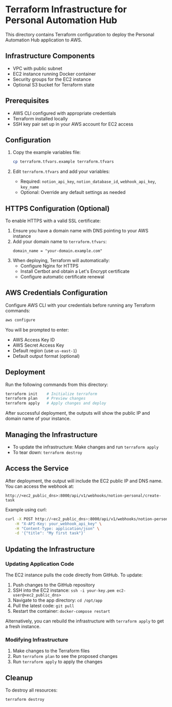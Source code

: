 # Terraform Infrastructure for Personal Automation Hub

This directory contains Terraform configuration to deploy the Personal Automation Hub application to AWS.

## Infrastructure Components

- VPC with public subnet
- EC2 instance running Docker container
- Security groups for the EC2 instance
- Optional S3 bucket for Terraform state

## Prerequisites

- AWS CLI configured with appropriate credentials
- Terraform installed locally
- SSH key pair set up in your AWS account for EC2 access

## Configuration

1. Copy the example variables file:
   ```bash
   cp terraform.tfvars.example terraform.tfvars
   ```

2. Edit `terraform.tfvars` and add your variables:
   - Required: `notion_api_key`, `notion_database_id`, `webhook_api_key`, `key_name`
   - Optional: Override any default settings as needed

## HTTPS Configuration (Optional)

To enable HTTPS with a valid SSL certificate:

1. Ensure you have a domain name with DNS pointing to your AWS instance
2. Add your domain name to `terraform.tfvars`:
   ```
   domain_name = "your-domain.example.com"
   ```
3. When deploying, Terraform will automatically:
   - Configure Nginx for HTTPS
   - Install Certbot and obtain a Let's Encrypt certificate
   - Configure automatic certificate renewal

## AWS Credentials Configuration

Configure AWS CLI with your credentials before running any Terraform commands:

```bash
aws configure
```

You will be prompted to enter:
- AWS Access Key ID
- AWS Secret Access Key
- Default region (use `us-east-1`)
- Default output format (optional)

## Deployment

Run the following commands from this directory:

```bash
terraform init    # Initialize terraform
terraform plan    # Preview changes
terraform apply   # Apply changes and deploy
```

After successful deployment, the outputs will show the public IP and domain name of your instance.

## Managing the Infrastructure

- To update the infrastructure: Make changes and run `terraform apply`
- To tear down: `terraform destroy`

## Access the Service

After deployment, the output will include the EC2 public IP and DNS name. You can access the webhook at:

```
http://<ec2_public_dns>:8000/api/v1/webhooks/notion-personal/create-task
```

Example using curl:

```bash
curl -X POST http://<ec2_public_dns>:8000/api/v1/webhooks/notion-personal/create-task \
    -H "X-API-Key: your_webhook_api_key" \
    -H "Content-Type: application/json" \
    -d '{"title": "My first task"}'
```

## Updating the Infrastructure

### Updating Application Code

The EC2 instance pulls the code directly from GitHub. To update:

1. Push changes to the GitHub repository
2. SSH into the EC2 instance: `ssh -i your-key.pem ec2-user@<ec2_public_dns>`
3. Navigate to the app directory: `cd /opt/app`
4. Pull the latest code: `git pull`
5. Restart the container: `docker-compose restart`

Alternatively, you can rebuild the infrastructure with `terraform apply` to get a fresh instance.

### Modifying Infrastructure

1. Make changes to the Terraform files
2. Run `terraform plan` to see the proposed changes
3. Run `terraform apply` to apply the changes

## Cleanup

To destroy all resources:

```bash
terraform destroy
``` 